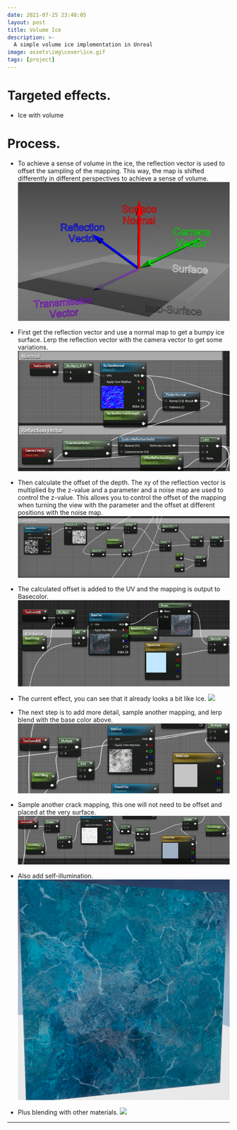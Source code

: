 ```yaml
---
date: 2021-07-25 23:48:05
layout: post
title: Volume Ice
description: >-
  A simple volume ice implementation in Unreal
image: assets\img\cover\ice.gif
tags: [project]
---
```


# Targeted effects.
- Ice with volume

# Process.
- To achieve a sense of volume in the ice, the reflection vector is used to offset the sampling of the mapping. This way, the map is shifted differently in different perspectives to achieve a sense of volume.
![](/assets/img/ice/1.png)
- First get the reflection vector and use a normal map to get a bumpy ice surface. Lerp the reflection vector with the camera vector to get some variations.
![](/assets/img/ice/2.png)
- Then calculate the offset of the depth. The xy of the reflection vector is multiplied by the z-value and a parameter and a noise map are used to control the z-value. This allows you to control the offset of the mapping when turning the view with the parameter and the offset at different positions with the noise map.
![](/assets/img/ice/3.png)
- The calculated offset is added to the UV and the mapping is output to Basecolor.
![](/assets/img/ice/4.png)
- The current effect, you can see that it already looks a bit like ice.
![](/assets/img/ice/5.png)
- The next step is to add more detail, sample another mapping, and lerp blend with the base color above.
![](/assets/img/ice/6.png)

- Sample another crack mapping, this one will not need to be offset and placed at the very surface.
![](/assets/img/ice/7.png)
- Also add self-illumination.
![](/assets/img/ice/8.png)
- Plus blending with other materials.
![](/assets/img/ice/9.png)


---